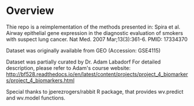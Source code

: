# Overview
Thie repo is a reimplementation of the methods presented in:
Spira et al. Airway epithelial gene expression in the diagnostic evaluation of smokers with suspect lung cancer. Nat Med. 2007 Mar;13(3):361-6. PMID: 17334370

Dataset was originally available from GEO (Accession: GSE4115)

Dataset was partially curated by Dr. Adam Labadorf
For detailed description, please refer to Adam's course website:
http://bf528.readthedocs.io/en/latest/content/projects/project_4_biomarkers/project_4_biomarkers.html

Special thanks to jperezrogers/rabbit R package, that provides wv.predict and wv.model functions.
